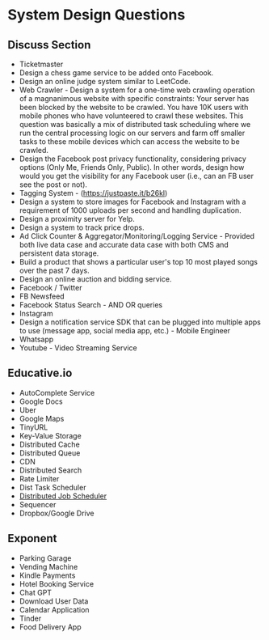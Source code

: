 # System Design Questions

## Discuss Section

- Ticketmaster
- Design a chess game service to be added onto Facebook.
- Design an online judge system similar to LeetCode.
- Web Crawler - Design a system for a one-time web crawling operation of a magnanimous website with specific constraints: Your server has been blocked by the website to be crawled. You have 10K users with mobile phones who have volunteered to crawl these websites. This question was basically a mix of distributed task scheduling where we run the central processing logic on our servers and farm off smaller tasks to these mobile devices which can access the website to be crawled.
- Design the Facebook post privacy functionality, considering privacy options (Only Me, Friends Only, Public). In other words, design how would you get the visibility for any Facebook user (i.e., can an FB user see the post or not).
- Tagging System - (https://justpaste.it/b26kl)
- Design a system to store images for Facebook and Instagram with a requirement of 1000 uploads per second and handling duplication.
- Design a proximity server for Yelp.
- Design a system to track price drops.
- Ad Click Counter & Aggregator/Monitoring/Logging Service - Provided both live data case and accurate data case with both CMS and persistent data storage.
- Build a product that shows a particular user's top 10 most played songs over the past 7 days.
- Design an online auction and bidding service.
- Facebook / Twitter
- FB Newsfeed
- Facebook Status Search - AND OR queries
- Instagram
- Design a notification service SDK that can be plugged into multiple apps to use (message app, social media app, etc.) - Mobile Engineer
- Whatsapp
- Youtube - Video Streaming Service

## Educative.io

- AutoComplete Service
- Google Docs
- Uber
- Google Maps
- TinyURL
- Key-Value Storage
- Distributed Cache
- Distributed Queue
- CDN
- Distributed Search
- Rate Limiter
- Dist Task Scheduler
- [Distributed Job Scheduler](https://systemdesign.one/system-design-interview-cheatsheet/#distributed-job-scheduler)
- Sequencer
- Dropbox/Google Drive

## Exponent

- Parking Garage
- Vending Machine
- Kindle Payments
- Hotel Booking Service
- Chat GPT
- Download User Data
- Calendar Application
- Tinder
- Food Delivery App
